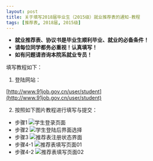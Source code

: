 ```yaml
---
layout: post
title: 关于填写2018届毕业生（2015级）就业推荐表的通知-教程
tags: [推荐表, 2018届, 2015级]
---
```


* **就业推荐表、协议书是毕业生顺利毕业、就业的必备条件！**
* **请每位同学都务必重视！认真填写！**
* **如有问题请咨询本院系就业专员！**

<!--more-->

填写教程如下：
1. 登陆网站：

[http://www.91job.gov.cn/user/student](http://www.91job.gov.cn/user/student)

2. 按照如下图片教程进行填写与提交：

* 步骤1
![学生登录页面](http://7xqrll.com1.z0.glb.clouddn.com/20171103_01_%E5%AD%A6%E7%94%9F%E7%99%BB%E5%BD%95%E9%A1%B5%E9%9D%A2.png)
* 步骤2
![学生登陆后界面选择](http://7xqrll.com1.z0.glb.clouddn.com/20171103_02_%E5%AD%A6%E7%94%9F%E7%99%BB%E9%99%86%E5%90%8E%E7%95%8C%E9%9D%A2%E9%80%89%E6%8B%A9.png)
* 步骤3
![推荐表注册状态界面](http://7xqrll.com1.z0.glb.clouddn.com/20171103_03_%E6%8E%A8%E8%8D%90%E8%A1%A8%E6%B3%A8%E5%86%8C%E7%8A%B6%E6%80%81%E7%95%8C%E9%9D%A2.png)
* 步骤4-1
![推荐表填写页面01](http://7xqrll.com1.z0.glb.clouddn.com/20171103_04_%E6%8E%A8%E8%8D%90%E8%A1%A8%E5%A1%AB%E5%86%99%E9%A1%B5%E9%9D%A201.png)
* 步骤4-2
![推荐表填写页面02](http://7xqrll.com1.z0.glb.clouddn.com/20171103_05_%E6%8E%A8%E8%8D%90%E8%A1%A8%E5%A1%AB%E5%86%99%E9%A1%B5%E9%9D%A202.png)

